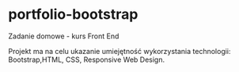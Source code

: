 # portfolio-bootstrap
Zadanie domowe - kurs Front End

Projekt ma na celu ukazanie umiejętność wykorzystania technologii: Bootstrap,HTML, CSS, Responsive Web Design.

